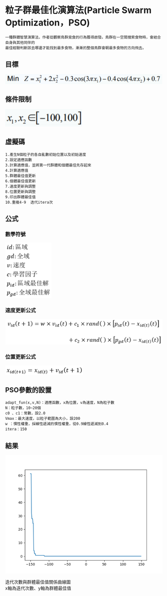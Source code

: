 # 粒子群最佳化演算法(Particle Swarm Optimization，PSO)
    一種群體智慧演算法，作者從觀察鳥群覓食的行為獲得啟發。鳥群在一空間搜索食物時，會結合自身與其他同伴的
    最佳經驗判斷該去哪邊才能找到最多食物，漸漸的整個鳥群會朝最多食物的方向飛去。
## 目標
![image](https://github.com/leodflag/PSO/blob/master/question.png)
## 條件限制
![image](https://github.com/leodflag/PSO/blob/master/condition.png)
## 虛擬碼
	1.產生N個粒子的各自亂數初始位置以及初始速度
	2.設定適應函數
	3.計算適應值，並將第一代群體和個體最佳先存起來
	4.計算適應值
	5.群體最佳值更新
	6.個體最佳值更新
	7.速度更新與調整
	8.位置更新與調整
	9.印出群體最佳值
	10.重複4-9  迭代itera次
## 公式
### 數學符號
![image](https://github.com/leodflag/PSO/blob/master/math_symbol.png)
### 速度更新公式
![image](https://github.com/leodflag/PSO/blob/master/speed_update_formula.png)
### 位置更新公式
![image](https://github.com/leodflag/PSO/blob/master/location_update_formula.png)
## PSO參數的設置
	adapt_fun(x,v,N)：適應函數，x為位置，v為速度，N為粒子數
	N：粒子數，10~20個
	c0 、c1：常數，設2.0
	Vmax：最大速度，以粒子範圍為大小，設200
	w ：慣性權重，採線性遞減的慣性權重，從0.9線性遞減到0.4
	itera：150
## 結果
![image](https://github.com/leodflag/PSO/blob/master/PSO_result.png)

迭代次數與群體最佳值關係曲線圖<br/>
x軸為迭代次數、y軸為群體最佳值
